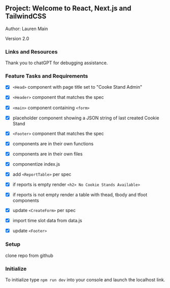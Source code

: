 ## Project: Welcome to React, Next.js and TailwindCSS

Author: Lauren Main

Version 2.0

### Links and Resources

Thank you to chatGPT for debugging assistance. 

### Feature Tasks and Requirements

- [x] `<Head>` component with page title set to "Cooke Stand Admin"
- [x] `<Header>` component that matches the spec
- [x] `<main>` component containing `<form>`
- [x] placeholder component showing a JSON string of last created Cookie Stand
- [x] `<Footer>` component that matches the spec
- [x] components are in their own functions
- [x] components are in their own files

- [x] componentize index.js
- [x] add `<ReportTable>` per spec
- [x] if reports is empty render `<h2> No Cookie Stands Available>`
- [x] if reports is not empty render a table with thead, tbody and tfoot components
- [x] update `<CreateForm>` per spec
- [x] import time slot data from data.js
- [x] update `<Footer>`

### Setup

clone repo from github

### Initialize

To initialize type `npm run dev` into your console and launch the localhost link. 